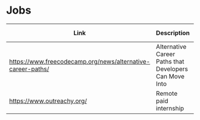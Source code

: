 # Jobs

| Link | Description | Added by |
| ---- | ----------- | -------- |
| https://www.freecodecamp.org/news/alternative-career-paths/ | Alternative Career Paths that Developers Can Move Into | Jessica |
|https://www.outreachy.org/  | Remote paid internship | Terry |
 